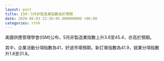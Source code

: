 ```yaml
---
layout: post
title: ISM：5月非製造業指數高於預期
date: 2020-06-03 22:56:05.000000000 +08:00
categories: rthk
---
```


美國供應管理學會(ISM)公布，5月非製造業指數上升3.6至45.4，亦高於預期。

其中，企業活動分項指數為41，好過市場預期，新訂單指數為41.9，就業分項指數升1.8至31.8。
